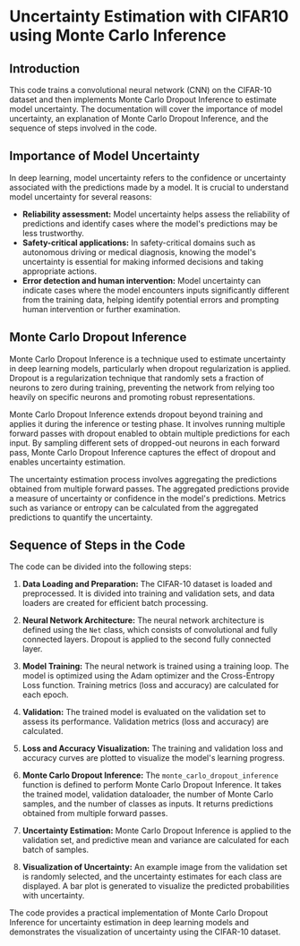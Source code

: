 # Uncertainty Estimation with CIFAR10 using Monte Carlo Inference

## Introduction
This code trains a convolutional neural network (CNN) on the CIFAR-10 dataset and then implements Monte Carlo Dropout Inference to estimate model uncertainty. The documentation will cover the importance of model uncertainty, an explanation of Monte Carlo Dropout Inference, and the sequence of steps involved in the code.

## Importance of Model Uncertainty
In deep learning, model uncertainty refers to the confidence or uncertainty associated with the predictions made by a model. It is crucial to understand model uncertainty for several reasons:
- **Reliability assessment:** Model uncertainty helps assess the reliability of predictions and identify cases where the model's predictions may be less trustworthy.
- **Safety-critical applications:** In safety-critical domains such as autonomous driving or medical diagnosis, knowing the model's uncertainty is essential for making informed decisions and taking appropriate actions.
- **Error detection and human intervention:** Model uncertainty can indicate cases where the model encounters inputs significantly different from the training data, helping identify potential errors and prompting human intervention or further examination.

## Monte Carlo Dropout Inference
Monte Carlo Dropout Inference is a technique used to estimate uncertainty in deep learning models, particularly when dropout regularization is applied. Dropout is a regularization technique that randomly sets a fraction of neurons to zero during training, preventing the network from relying too heavily on specific neurons and promoting robust representations.

Monte Carlo Dropout Inference extends dropout beyond training and applies it during the inference or testing phase. It involves running multiple forward passes with dropout enabled to obtain multiple predictions for each input. By sampling different sets of dropped-out neurons in each forward pass, Monte Carlo Dropout Inference captures the effect of dropout and enables uncertainty estimation.

The uncertainty estimation process involves aggregating the predictions obtained from multiple forward passes. The aggregated predictions provide a measure of uncertainty or confidence in the model's predictions. Metrics such as variance or entropy can be calculated from the aggregated predictions to quantify the uncertainty.

## Sequence of Steps in the Code
The code can be divided into the following steps:

1. **Data Loading and Preparation:** The CIFAR-10 dataset is loaded and preprocessed. It is divided into training and validation sets, and data loaders are created for efficient batch processing.

2. **Neural Network Architecture:** The neural network architecture is defined using the `Net` class, which consists of convolutional and fully connected layers. Dropout is applied to the second fully connected layer.

3. **Model Training:** The neural network is trained using a training loop. The model is optimized using the Adam optimizer and the Cross-Entropy Loss function. Training metrics (loss and accuracy) are calculated for each epoch.

4. **Validation:** The trained model is evaluated on the validation set to assess its performance. Validation metrics (loss and accuracy) are calculated.

5. **Loss and Accuracy Visualization:** The training and validation loss and accuracy curves are plotted to visualize the model's learning progress.

6. **Monte Carlo Dropout Inference:** The `monte_carlo_dropout_inference` function is defined to perform Monte Carlo Dropout Inference. It takes the trained model, validation dataloader, the number of Monte Carlo samples, and the number of classes as inputs. It returns predictions obtained from multiple forward passes.

7. **Uncertainty Estimation:** Monte Carlo Dropout Inference is applied to the validation set, and predictive mean and variance are calculated for each batch of samples.

8. **Visualization of Uncertainty:** An example image from the validation set is randomly selected, and the uncertainty estimates for each class are displayed. A bar plot is generated to visualize the predicted probabilities with uncertainty.

The code provides a practical implementation of Monte Carlo Dropout Inference for uncertainty estimation in deep learning models and demonstrates the visualization of uncertainty using the CIFAR-10 dataset.
